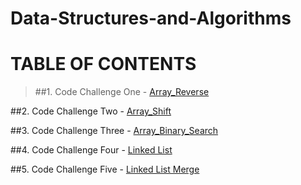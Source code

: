 # Data-Structures-and-Algorithms

# TABLE OF CONTENTS

> ##1. Code Challenge One - [Array_Reverse](https://github.com/Dougie105/python-data-structures-and-algorithms/tree/master/challenges/array_reverse)<br>

##2. Code Challenge Two - [Array_Shift](https://github.com/Dougie105/python-data-structures-and-algorithms/tree/master/challenges/array_shift)<br>

##3. Code Challenge Three - [Array_Binary_Search](https://github.com/Dougie105/python-data-structures-and-algorithms/tree/master/challenges/array_binary_search)<br>

##4. Code Challenge Four - [Linked List](https://github.com/Dougie105/python-data-structures-and-algorithms/tree/master/data-structures/linked_list)<br>

##5. Code Challenge Five - [Linked List Merge](###)